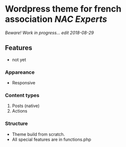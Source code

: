 # Wordpress theme for french association *NAC Experts*

*Beware! Work in progress... edit 2018-08-29*

## Features
- not yet

### Appareance
- Responsive

### Content types
1. Posts (native)
2. Actions

### Structure
- Theme build from scratch.
- All special features are in functions.php